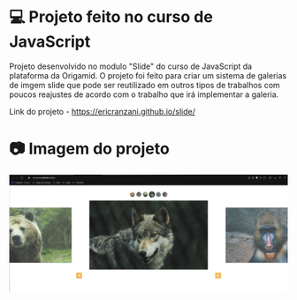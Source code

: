 # 💻 Projeto feito no curso de JavaScript

Projeto desenvolvido no modulo "Slide" do curso de JavaScript da plataforma da Origamid.
O projeto foi feito para criar um sistema de galerias de imgem slide que pode ser reutilizado em outros tipos de trabalhos com poucos reajustes de acordo com o trabalho que irá implementar a galeria.

Link do projeto - https://ericranzani.github.io/slide/

# 📷 Imagem do projeto

<img src="img/slide-animais.JPG" alt="Demonstração do projeto slide">
